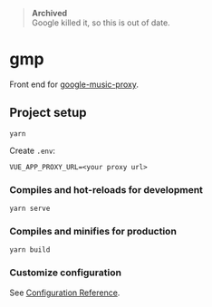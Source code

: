 > **Archived**  
> Google killed it, so this is out of date.

# gmp

Front end for [google-music-proxy](https://gmusicproxy.github.io/).

## Project setup
```
yarn
```

Create `.env`:

```
VUE_APP_PROXY_URL=<your proxy url>
```

### Compiles and hot-reloads for development
```
yarn serve
```

### Compiles and minifies for production
```
yarn build
```


### Customize configuration
See [Configuration Reference](https://cli.vuejs.org/config/).
